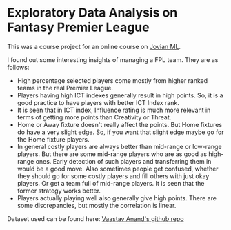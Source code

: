 # Exploratory Data Analysis on Fantasy Premier League

This was a course project for an online course on [Jovian ML](https://jovian.ml/).

I found out some interesting insights of managing a FPL team. They are as follows:
- High percentage selected players come mostly from higher ranked teams in the real Premier League.
- Players having high ICT indexes generally result in high points. So, it is a good practice to have players with better ICT Index rank.
- It is seen that in ICT index, Influence rating is much more relevant in terms of getting more points than Creativity or Threat.
- Home or Away fixture doesn't really affect the points. But Home fixtures do have a very slight edge. So, if you want that slight edge maybe go for the Home fixture players.
- In general costly players are always better than mid-range or low-range players. But there are some mid-range players who are as good as high-range ones. Early detection of such players and transferring them in would be a good move. Also sometimes people get confused, whether they should go for some costly players and fill others with just okay players. Or get a team full of mid-range players. It is seen that the former strategy works better.
- Players actually playing well also generally give high points. There are some discrepancies, but mostly the correlation is linear.

Dataset used can be found here: [Vaastav Anand's github repo](https://github.com/vaastav/Fantasy-Premier-League)
